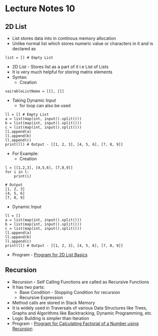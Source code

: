 # Lecture Notes 10

## 2D List
* List stores data into in continous memory allocation
* Unlike normal list which stores numeric value or characters in it and is declared as
```
list = [] # Empty List
```
* 2D List - Stores list as a part of it i.e List of Lists
* It is very much helpful for storing matrix elements
* Syntax:
  * Creation
```
vairableListName = [[], []]
```
  * Taking Dynamic Input
    * for loop can also be used
```
ll = [] # Empty List
a = list(map(int, input().split()))
b = list(map(int, input().split()))
c = list(map(int, input().split()))
ll.append(a)
ll.append(b)
ll.append(c)
print(ll) # Output - [[1, 2, 3], [4, 5, 6], [7, 8, 9]]
```
* For Example:
  * Creation
```
l = [[1,2,3], [4,5,6], [7,8,9]]
for i in l:
    print(i)

# Output
[1, 2, 3]
[4, 5, 6]
[7, 8, 9]
```
  * Dynamic Input
```
ll = []
a = list(map(int, input().split()))
b = list(map(int, input().split()))
c = list(map(int, input().split()))
ll.append(a)
ll.append(b)
ll.append(c)
print(ll) # Output - [[1, 2, 3], [4, 5, 6], [7, 8, 9]]
```
* Program - [Program for 2D List Basics](https://github.com/abhinavg916/ytcodehelp-python/blob/master/Lectures/Lecture%2010/2DListIntroduction.py)

## Recursion
* Recursion - Self Calling Functions are called as Recursive Functions
* It has two parts:
  * Base Condition - Stopping Condition for recursion
  * Recursive Expression
* Method calls are stored in Stack Memory
* It is widely used in Traversals of various Data Structures like Trees, Graphs and Algorithms like Backtracking, Dynamic Programming, etc.
* Logic Building is simpler than Iteration
* Program - [Program for Calculating Factorial of a Number using Recursion](https://github.com/abhinavg916/ytcodehelp-python/blob/master/Lectures/Lecture%2010/FactorialRecursion.py)
